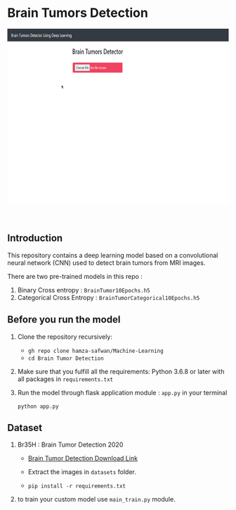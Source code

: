 # Brain Tumors Detection

<div align="center">
<p>
<img src="readme_images/project_display.gif" width="700" height="400"/>
</p>
<br>
<div>
</div>
</div>

## Introduction
This repository contains a deep learning model based on a convolutional neural network (CNN) used to detect brain tumors from MRI images. 

There are two pre-trained models in this repo :

1. Binary Cross entropy :  `BrainTumor10Epochs.h5` 
2. Categorical Cross Entropy : `BrainTumorCategorical10Epochs.h5`


## Before you run the model

1. Clone the repository recursively:

    * `gh repo clone hamza-safwan/Machine-Learning`
    * `cd Brain Tumor Detection`

2. Make sure that you fulfill all the requirements: Python 3.6.8 or later with all packages in `requirements.txt`

3. Run the model through flask application module : `app.py` in your terminal 

    ```
    python app.py
    ```

## Dataset 

1. Br35H : Brain Tumor Detection 2020
    * [Brain Tumor Detection Download Link](https://www.kaggle.com/datasets/ahmedhamada0/brain-tumor-detection)

    * Extract the images in `datasets` folder.
 
    * `pip install -r requirements.txt`
2. to train your custom model use `main_train.py` module.


